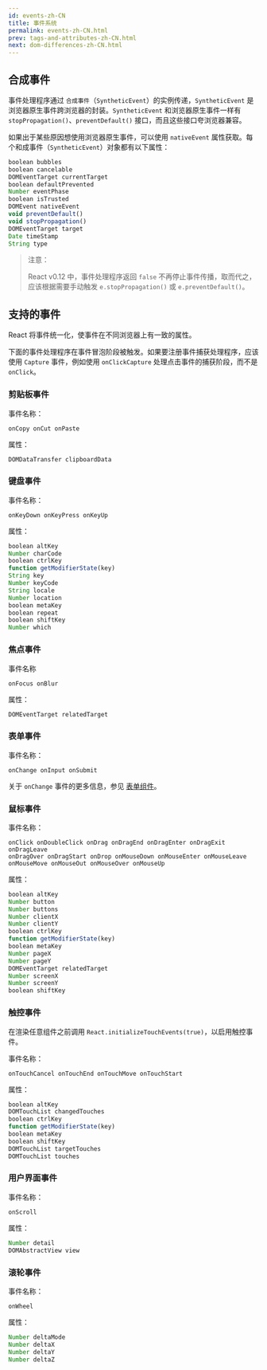 ```yaml
---
id: events-zh-CN
title: 事件系统
permalink: events-zh-CN.html
prev: tags-and-attributes-zh-CN.html
next: dom-differences-zh-CN.html
---
```


## 合成事件

事件处理程序通过 `合成事件`（`SyntheticEvent`）的实例传递，`SyntheticEvent` 是浏览器原生事件跨浏览器的封装。`SyntheticEvent` 和浏览器原生事件一样有 `stopPropagation()`、`preventDefault()` 接口，而且这些接口夸浏览器兼容。

如果出于某些原因想使用浏览器原生事件，可以使用 `nativeEvent` 属性获取。每个和成事件（`SyntheticEvent`）对象都有以下属性：

```javascript
boolean bubbles
boolean cancelable
DOMEventTarget currentTarget
boolean defaultPrevented
Number eventPhase
boolean isTrusted
DOMEvent nativeEvent
void preventDefault()
void stopPropagation()
DOMEventTarget target
Date timeStamp
String type
```

> 注意：
>
> React v0.12 中，事件处理程序返回 `false` 不再停止事件传播，取而代之，应该根据需要手动触发 `e.stopPropagation()` 或 `e.preventDefault()`。


## 支持的事件

React 将事件统一化，使事件在不同浏览器上有一致的属性。

下面的事件处理程序在事件冒泡阶段被触发。如果要注册事件捕获处理程序，应该使用 `Capture` 事件，例如使用 `onClickCapture` 处理点击事件的捕获阶段，而不是 `onClick`。


### 剪贴板事件

事件名称：

```
onCopy onCut onPaste
```

属性：

```javascript
DOMDataTransfer clipboardData
```


### 键盘事件 

事件名称：

```
onKeyDown onKeyPress onKeyUp
```

属性：

```javascript
boolean altKey
Number charCode
boolean ctrlKey
function getModifierState(key)
String key
Number keyCode
String locale
Number location
boolean metaKey
boolean repeat
boolean shiftKey
Number which
```


### 焦点事件

事件名称

```
onFocus onBlur
```

属性：

```javascript
DOMEventTarget relatedTarget
```


### 表单事件

事件名称：

```
onChange onInput onSubmit
```

关于 `onChange` 事件的更多信息，参见 [表单组件](/react/docs/forms-zh-CN.html)。


### 鼠标事件

事件名称：

```
onClick onDoubleClick onDrag onDragEnd onDragEnter onDragExit onDragLeave
onDragOver onDragStart onDrop onMouseDown onMouseEnter onMouseLeave
onMouseMove onMouseOut onMouseOver onMouseUp
```

属性：

```javascript
boolean altKey
Number button
Number buttons
Number clientX
Number clientY
boolean ctrlKey
function getModifierState(key)
boolean metaKey
Number pageX
Number pageY
DOMEventTarget relatedTarget
Number screenX
Number screenY
boolean shiftKey
```


### 触控事件

在渲染任意组件之前调用 `React.initializeTouchEvents(true)`，以启用触控事件。

事件名称：

```
onTouchCancel onTouchEnd onTouchMove onTouchStart
```

属性：

```javascript
boolean altKey
DOMTouchList changedTouches
boolean ctrlKey
function getModifierState(key)
boolean metaKey
boolean shiftKey
DOMTouchList targetTouches
DOMTouchList touches
```


### 用户界面事件

事件名称：

```
onScroll
```

属性：

```javascript
Number detail
DOMAbstractView view
```


### 滚轮事件

事件名称：

```
onWheel
```

属性：

```javascript
Number deltaMode
Number deltaX
Number deltaY
Number deltaZ
```
